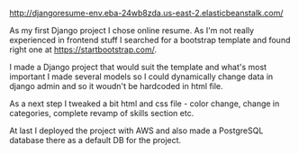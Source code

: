 http://djangoresume-env.eba-24wb8zda.us-east-2.elasticbeanstalk.com/

As my first Django project I chose online resume. As I'm not really experienced in frontend stuff I searched for a bootstrap template and found right one at https://startbootstrap.com/.

I made a Django project that would suit the template and what's most important I made several models so I could dynamically change data in django admin and so it woudn't be hardcoded in html file.

As a next step I tweaked a bit html and css file - color change, change in categories, complete revamp of skills section etc.

At last I deployed the project with AWS and also made a PostgreSQL database there as a default DB for the project.
